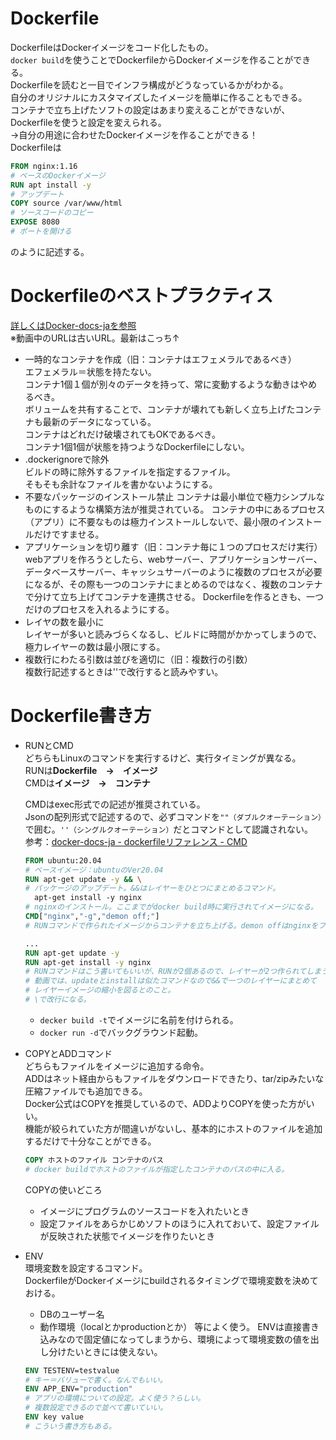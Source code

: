 
# Dockerfile  
DockerfileはDockerイメージをコード化したもの。  
`docker build`を使うことでDockerfileからDockerイメージを作ることができる。  
Dockerfileを読むと一目でインフラ構成がどうなっているかがわかる。  
自分のオリジナルにカスタマイズしたイメージを簡単に作ることもできる。  
コンテナで立ち上げたソフトの設定はあまり変えることができないが、Dockerfileを使うと設定を変えられる。  
→自分の用途に合わせたDockerイメージを作ることができる！  
Dockerfileは
```  dockerfile
FROM nginx:1.16
# ベースのDockerイメージ
RUN apt install -y
# アップデート
COPY source /var/www/html
# ソースコードのコピー
EXPOSE 8080
# ポートを開ける
```
のように記述する。

# Dockerfileのベストプラクティス  
[詳しくはDocker-docs-jaを参照](https://docs.docker.jp/develop/develop-images/dockerfile_best-practices.html)  
※動画中のURLは古いURL。最新はこっち↑  

- 一時的なコンテナを作成（旧：コンテナはエフェメラルであるべき）  
  エフェメラル＝状態を持たない。  
  コンテナ1個１個が別々のデータを持って、常に変動するような動きはやめるべき。  
  ボリュームを共有することで、コンテナが壊れても新しく立ち上げたコンテナも最新のデータになっている。  
  コンテナはどれだけ破壊されてもOKであるべき。  
  コンテナ1個1個が状態を持つようなDockerfileにしない。  
- .dockerignoreで除外  
  ビルドの時に除外するファイルを指定するファイル。  
  そもそも余計なファイルを書かないようにする。  
- 不要なパッケージのインストール禁止
  コンテナは最小単位で極力シンプルなものにするような構築方法が推奨されている。
  コンテナの中にあるプロセス（アプリ）に不要なものは極力インストールしないで、最小限のインストールだけですませる。
- アプリケーションを切り離す（旧：コンテナ毎に１つのプロセスだけ実行）
  webアプリを作ろうとしたら、webサーバー、アプリケーションサーバー、データベースサーバー、キャッシュサーバーのように複数のプロセスが必要になるが、その際も一つのコンテナにまとめるのではなく、複数のコンテナで分けて立ち上げてコンテナを連携させる。
  Dockerfileを作るときも、一つだけのプロセスを入れるようにする。
- レイヤの数を最小に  
  レイヤーが多いと読みづらくなるし、ビルドに時間がかかってしまうので、極力レイヤーの数は最小限にする。
- 複数行にわたる引数は並びを適切に（旧：複数行の引数）  
  複数行記述するときは'\'で改行すると読みやすい。

# Dockerfile書き方
- RUNとCMD  
  どちらもLinuxのコマンドを実行するけど、実行タイミングが異なる。  
  RUNは**Dockerfile　→　イメージ**  
  CMDは**イメージ　→　コンテナ**  

  CMDはexec形式での記述が推奨されている。  
  Jsonの配列形式で記述するので、必ずコマンドを`""（ダブルクオーテーション）`で囲む。`''（シングルクオーテーション）`だとコマンドとして認識されない。  
  参考：[docker-docs-ja - dockerfileリファレンス - CMD](https://docs.docker.jp/engine/reference/builder.html#cmd)

  ```Dockerfile
  FROM ubuntu:20.04
  # ベースイメージ：ubuntuのVer20.04
  RUN apt-get update -y && \
  # パッケージのアップデート。&&はレイヤーをひとつにまとめるコマンド。
    apt-get install -y nginx
  # nginxのインストール。ここまでがdocker build時に実行されてイメージになる。
  CMD["nginx","-g","demon off;"]
  # RUNコマンドで作られたイメージからコンテナを立ち上げる。demon offはnginxをフォアグラウンドで稼働させるコマンド。
  ```
  ```Dockerfile
  ...
  RUN apt-get update -y
  RUN apt-get install -y nginx
  # RUNコマンドはこう書いてもいいが、RUNが2個あるので、レイヤーが2つ作られてしまう。
  # 動画では、updateとinstallは似たコマンドなので&&で一つのレイヤーにまとめて
  # レイヤーイメージの縮小を図るとのこと。
  # \で改行になる。
  ```
  - `decker build -t`でイメージに名前を付けられる。
  - `docker run -d`でバックグラウンド起動。
- COPYとADDコマンド  
  どちらもファイルをイメージに追加する命令。  
  ADDはネット経由からもファイルをダウンロードできたり、tar/zipみたいな圧縮ファイルでも追加できる。  
  Docker公式はCOPYを推奨しているので、ADDよりCOPYを使った方がいい。  
  機能が絞られていた方が間違いがないし、基本的にホストのファイルを追加するだけで十分なことができる。  
  ```Dockerfile
  COPY ホストのファイル コンテナのパス
  # docker buildでホストのファイルが指定したコンテナのパスの中に入る。
  ```
  COPYの使いどころ
  - イメージにプログラムのソースコードを入れたいとき
  - 設定ファイルをあらかじめソフトのほうに入れておいて、設定ファイルが反映された状態でイメージを作りたいとき
- ENV  
  環境変数を設定するコマンド。  
  DockerfileがDockerイメージにbuildされるタイミングで環境変数を決めておける。  
  - DBのユーザー名
  - 動作環境（localとかproductionとか） 
  等によく使う。
  ENVは直接書き込みなので固定値になってしまうから、環境によって環境変数の値を出し分けたいときには使えない。
  ```dockerfile
  ENV TESTENV=testvalue
  # キー＝バリューで書く。なんでもいい。
  ENV APP_ENV="production"
  # アプリの環境についての設定。よく使う？らしい。
  # 複数設定できるので並べて書いていい。
  ENV key value
  # こういう書き方もある。
  ```
